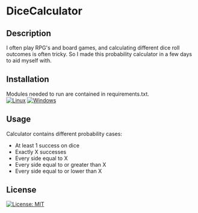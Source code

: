 # DiceCalculator
## Description
I often play RPG's and board games, and calculating different dice roll outcomes is often tricky. So I made this probability calculator in a few days to aid myself with. 
## Installation
Modules needed to run are contained in requirements.txt.\
[![Linux](https://svgshare.com/i/Zhy.svg)](https://svgshare.com/i/Zhy.svg) [![Windows](https://svgshare.com/i/ZhY.svg)](https://svgshare.com/i/ZhY.svg)
## Usage
Calculator contains different probability cases:
- At least 1 success on dice
- Exactly X successes
- Every side equal to X
- Every side equal to or greater than X
- Every side equal to or lower than X
## License
[![License: MIT](https://img.shields.io/badge/License-MIT-yellow.svg)](https://opensource.org/licenses/MIT)

